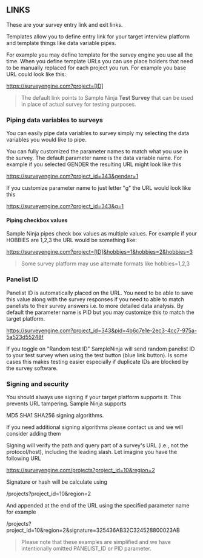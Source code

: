 ## LINKS

These are your survey entry link and exit links.

Templates allow you to define entry link for your target interview platform and template things like data variable pipes.

For example you may define template for the survey engine you use all the time. When you define template URLs you can use place holders that need to be manually replaced for each project you run. For example you base URL could look like this:

https://surveyengine.com?project=[ID]

> The default link points to Sample Ninja **Test Survey** that can be used in place of actual survey for testing purposes.

### Piping data variables to surveys
You can easily pipe data variables to survey simply my selecting the data variables you would like to pipe.

You can fully customized the parameter names to match what you use in the survey. The default parameter name is the data variable name. For example if you selected GENDER the resulting URL might look like this

https://surveyengine.com?project_id=343&gender=1

If you customize parameter name to just letter "g" the URL would look like this

https://surveyengine.com?project_id=343&g=1

#### Piping checkbox values
Sample Ninja pipes check box values as multiple values. For example if your HOBBIES are 1,2,3 the URL would be something like:

https://surveyengine.com?project=[ID]&hobbies=1&hobbies=2&hobbies=3

> Some survey platform may use alternate formats like hobbies=1,2,3

### Panelist ID
Panelist ID is automatically placed on the URL. You need to be able to save this value along with the survey responses if you need to able to match panelists to their survey answers i.e. to more detailed data analysis. By default the parameter name is PID but you may customize this to match the target platform.

https://surveyengine.com?project_id=343&pid=4b6c7e1e-2ec3-4cc7-975a-5a523d55248f

If you toggle on "Random test ID" SampleNinja will send random panelist ID to your test survey when using the test button (blue link button). Is some cases this makes testing easier especially if duplicate IDs are blocked by the survey software.

### Signing and security
You should always use signing if your target platform supports it. This prevents URL tampering. Sample Ninja supports

MD5 SHA1 SHA256 signing algorithms.

If you need additional signing algorithms please contact us and we will consider adding them

Signing will verify the path and query part of a survey's URL (i.e., not the protocol/host), including the leading slash. Let imagine you have the following URL

https://surveyengine.com/projects?project_id=10&region=2

Signature or hash will be calculate using

/projects?project_id=10&region=2

And appended at the end of the URL using the specified parameter name for example

/projects?project_id=10&region=2&signature=325436AB32C324528800023AB

> Please note that these examples are simplified and we have intentionally omitted PANELIST_ID or PID parameter.

